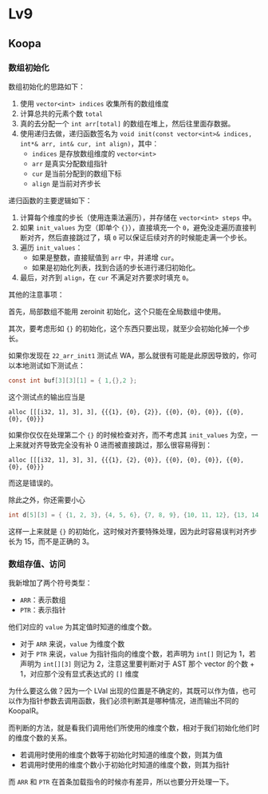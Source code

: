 # Lv9

## Koopa

### 数组初始化

数组初始化的思路如下：

1. 使用 `vector<int> indices` 收集所有的数组维度
2. 计算总共的元素个数 `total`
3. 真的去分配一个 `int arr[total]` 的数组在堆上，然后往里面存数据。
4. 使用递归去做，递归函数签名为 `void init(const vector<int>& indices, int*& arr, int& cur, int align)`，其中：
   - `indices` 是存放数组维度的 `vector<int>`
   - `arr` 是真实分配数组指针
   - `cur` 是当前分配到的数组下标
   - `align` 是当前对齐步长

递归函数的主要逻辑如下：

1. 计算每个维度的步长（使用连乘法遍历），并存储在 `vector<int> steps` 中。
2. 如果 `init_values` 为空（即单个 `{}`），直接填充一个 `0`，避免没走遍历直接判断对齐，然后直接跳过了，填 `0` 可以保证后续对齐的时候能走满一个步长。
3. 遍历 `init_values`：
   - 如果是整数，直接赋值到 `arr` 中，并递增 `cur`。
   - 如果是初始化列表，找到合适的步长进行递归初始化。
4. 最后，对齐到 `align`，在 `cur` 不满足对齐要求时填充 `0`。

其他的注意事项：


首先，局部数组不能用 zeroinit 初始化，这个只能在全局数组中使用。


其次，要考虑形如 `{}` 的初始化，这个东西只要出现，就至少会初始化掉一个步长。

如果你发现在 `22_arr_init1` 测试点 WA，那么就很有可能是此原因导致的，你可以本地测试如下测试点：

```c
const int buf[3][3][1] = { 1,{},2 };
```

这个测试点的输出应当是

```
alloc [[[i32, 1], 3], 3], {{{1}, {0}, {2}}, {{0}, {0}, {0}}, {{0}, {0}, {0}}}
```

如果你仅仅在处理第二个 `{}` 的时候检查对齐，而不考虑其 `init_values` 为空，一上来就对齐导致完全没有补 0 进而被直接跳过，那么很容易得到：

```
alloc [[[i32, 1], 3], 3], {{{1}, {2}, {0}}, {{0}, {0}, {0}}, {{0}, {0}, {0}}}
```

而这是错误的。

除此之外，你还需要小心

```c
int d[5][3] = { {1, 2, 3}, {4, 5, 6}, {7, 8, 9}, {10, 11, 12}, {13, 14, 15} };
```

这样一上来就是 `{}` 的初始化，这时候对齐要特殊处理，因为此时容易误判对齐步长为 15，而不是正确的 3。

### 数组存值、访问

我新增加了两个符号类型：

- `ARR`：表示数组
- `PTR`：表示指针

他们对应的 `value` 为其定值时知道的维度个数。

- 对于 `ARR` 来说，`value` 为维度个数
- 对于 `PTR` 来说，`value` 为指针指向的维度个数，若声明为 `int[]` 则记为 1，若声明为 `int[][3]` 则记为 2，注意这里要判断对于 AST 那个 vector 的个数 + 1，对应那个没有显式表达式的 `[]` 维度

为什么要这么做？因为一个 LVal 出现的位置是不确定的，其既可以作为值，也可以作为指针参数去调用函数，我们必须判断其是哪种情况，进而输出不同的 KoopaIR。

而判断的方法，就是看我们调用他们所使用的维度个数，相对于我们初始化他们时的维度个数的关系。

- 若调用时使用的维度个数等于初始化时知道的维度个数，则其为值
- 若调用时使用的维度个数小于初始化时知道的维度个数，则其为指针

而 `ARR` 和 `PTR` 在首条加载指令的时候亦有差异，所以也要分开处理一下。